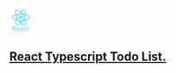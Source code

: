 <a href="https://reactjs.org/" target="_blank"> <img src="https://raw.githubusercontent.com/devicons/devicon/master/icons/react/react-original-wordmark.svg" alt="react" width="40" height="40"/> </a>
<h2><a href="https://a1danw.github.io/react-typescript-todolist/" target="_blank">React Typescript Todo List.</a></h2>

